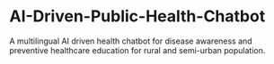 # AI-Driven-Public-Health-Chatbot
A multilingual AI driven health chatbot for disease awareness and preventive healthcare education for rural and semi-urban population.
